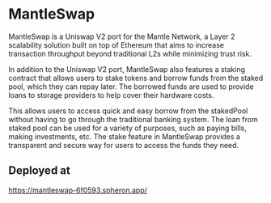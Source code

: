 # MantleSwap

MantleSwap is a Uniswap V2 port for the Mantle Network, a Layer 2 scalability solution built on top of Ethereum that aims to increase transaction throughput beyond traditional L2s while minimizing trust risk.

In addition to the Uniswap V2 port, MantleSwap also features a staking contract that allows users to stake tokens and borrow funds from the staked pool, which they can repay later. The borrowed funds are used to provide loans to storage providers to help cover their hardware costs.

This allows users to access quick and easy borrow from the stakedPool without having to go through the traditional banking system. The loan from staked pool can be used for a variety of purposes, such as paying bills, making investments, etc. The stake feature in MantleSwap provides a transparent and secure way for users to access the funds they need.

## Deployed at

https://mantleswap-6f0593.spheron.app/
